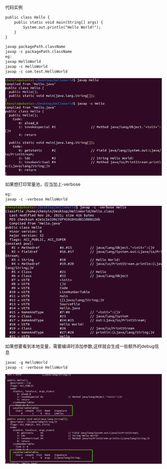 代码实例
```angular2html
public class Hello {
    public static void main(String[] args) {
        System.out.println("Hello World!");
    }
}
```

```angular2html
javap packagePath.className
javap -c packagePath.className
eg:
javap HelloWorld
javap -c HelloWorld
javap -c com.test.HelloWorld

```
![](../img/2021-11-28-jvm-bytecode/javap.png)

如果想打印常量池，应当加上-verbose
```angular2html
eg: 
javap -c -verbose HelloWorld
```
![](../img/2021-11-28-jvm-bytecode/javap-verbose.png)

如果想要看到本地变量，需要编译时添加参数,这样就会生成一些额外的debug信息
```angular2html
javac -g HelloWorld
javap -c -verbose HelloWorld
```
![](../img/2021-11-28-jvm-bytecode/javap-localvariable.png)


